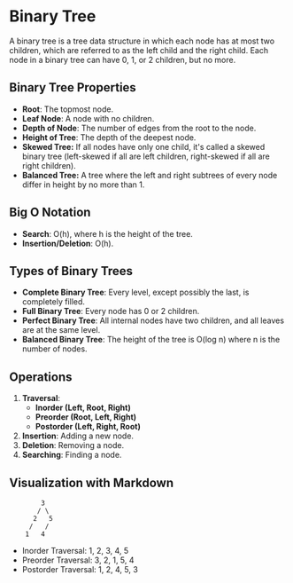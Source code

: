 # Binary Tree

A binary tree is a tree data structure in which each node has at most two children, which are referred to as the left child and the right child. Each node in a binary tree can have 0, 1, or 2 children, but no more.

## Binary Tree Properties

- **Root**: The topmost node.
- **Leaf Node**: A node with no children.
- **Depth of Node**: The number of edges from the root to the node.
- **Height of Tree**: The depth of the deepest node.
- **Skewed Tree:** If all nodes have only one child, it's called a skewed binary tree (left-skewed if all are left children, right-skewed if all are right children).
- **Balanced Tree:** A tree where the left and right subtrees of every node differ in height by no more than 1.

## Big O Notation

- **Search**: O(h), where h is the height of the tree.
- **Insertion/Deletion**: O(h).

## Types of Binary Trees

- **Complete Binary Tree**: Every level, except possibly the last, is completely filled.
- **Full Binary Tree**: Every node has 0 or 2 children.
- **Perfect Binary Tree**: All internal nodes have two children, and all leaves are at the same level.
- **Balanced Binary Tree**: The height of the tree is O(log n) where n is the number of nodes.

## Operations

1. **Traversal**:
   - **Inorder (Left, Root, Right)**
   - **Preorder (Root, Left, Right)**
   - **Postorder (Left, Right, Root)**
2. **Insertion**: Adding a new node.
3. **Deletion**: Removing a node.
4. **Searching**: Finding a node.

## Visualization with Markdown

```plaintext
        3
       / \
      2   5
     /   /
    1   4
```

- Inorder Traversal: 1, 2, 3, 4, 5
- Preorder Traversal: 3, 2, 1, 5, 4
- Postorder Traversal: 1, 2, 4, 5, 3
